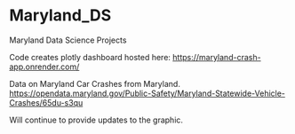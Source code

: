 # Maryland_DS
Maryland Data Science Projects

Code creates plotly dashboard hosted here:
https://maryland-crash-app.onrender.com/

Data on Maryland Car Crashes from Maryland.
https://opendata.maryland.gov/Public-Safety/Maryland-Statewide-Vehicle-Crashes/65du-s3qu

Will continue to provide updates to the graphic.

